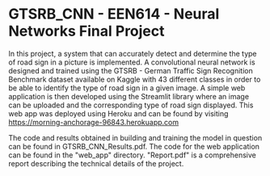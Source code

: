 # GTSRB_CNN - EEN614 - Neural Networks Final Project

In this project, a system that can accurately detect and determine the type of road sign in a picture is implemented. A convolutional neural network is designed and trained using the GTSRB - German Traffic Sign Recognition Benchmark dataset available on Kaggle with 43 different classes in order to be able to identify the type of road sign in a given image. 
A simple web application is then developed using the Streamlit library where an image can be uploaded and the corresponding type of road sign displayed. 
This web app was deployed using Heroku and can be found by visiting https://morning-anchorage-96843.herokuapp.com

The code and results obtained in building and training the model in question can be found in GTSRB_CNN_Results.pdf.
The code for the web application can be found in the "web_app" directory. 
"Report.pdf" is a comprehensive report describing the technical details of the project.
